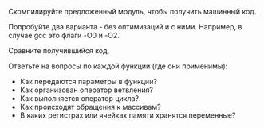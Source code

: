 Скомпилируйте предложенный модуль, чтобы получить машинный код.

Попробуйте два варианта - без оптимизаций и с ними. Например, в случае gcc это флаги -O0 и -O2.

Сравните получившийся код.

Ответьте на вопросы по каждой функции (где они применимы):
* Как передаются параметры в функции?
* Как организован оператор ветвления?
* Как выполняется оператор цикла?
* Как происходят обращения к массивам?
* В каких регистрах или ячейках памяти хранятся переменные?
